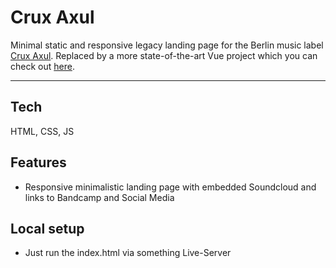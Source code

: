 # Crux Axul

Minimal static and responsive legacy landing page for the Berlin music label [Crux Axul](https://www.cruxaxul.com). Replaced by a more state-of-the-art Vue project which you can check out [here](https://github.com/videothrone/crux-axul-vue).

---

## Tech

HTML, CSS, JS

## Features

- Responsive minimalistic landing page with embedded Soundcloud and links to Bandcamp and Social Media


## Local setup

- Just run the index.html via something Live-Server

